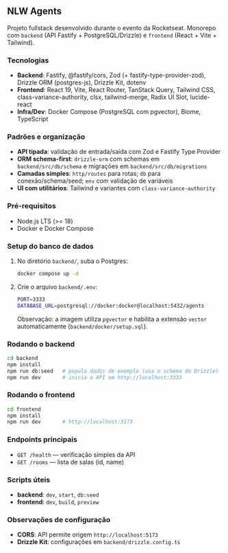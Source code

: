 ## NLW Agents

Projeto fullstack desenvolvido durante o evento da Rocketseat. Monorepo com `backend` (API Fastify + PostgreSQL/Drizzle) e `frontend` (React + Vite + Tailwind).

### Tecnologias
- **Backend**: Fastify, @fastify/cors, Zod (+ fastify-type-provider-zod), Drizzle ORM (postgres-js), Drizzle Kit, dotenv
- **Frontend**: React 19, Vite, React Router, TanStack Query, Tailwind CSS, class-variance-authority, clsx, tailwind-merge, Radix UI Slot, lucide-react
- **Infra/Dev**: Docker Compose (PostgreSQL com pgvector), Biome, TypeScript

### Padrões e organização
- **API tipada**: validação de entrada/saída com Zod e Fastify Type Provider
- **ORM schema-first**: `drizzle-orm` com schemas em `backend/src/db/schema` e migrações em `backend/src/db/migrations`
- **Camadas simples**: `http/routes` para rotas; `db` para conexão/schema/seed; `env` com validação de variáveis
- **UI com utilitários**: Tailwind e variantes com `class-variance-authority`

### Pré-requisitos
- Node.js LTS (>= 18)
- Docker e Docker Compose

### Setup do banco de dados
1. No diretório `backend/`, suba o Postgres:
   ```bash
   docker compose up -d
   ```
2. Crie o arquivo `backend/.env`:
   ```bash
   PORT=3333
   DATABASE_URL=postgresql://docker:docker@localhost:5432/agents
   ```
   Observação: a imagem utiliza `pgvector` e habilita a extensão `vector` automaticamente (`backend/docker/setup.sql`).

### Rodando o backend
```bash
cd backend
npm install
npm run db:seed   # popula dados de exemplo (usa o schema do Drizzle)
npm run dev       # inicia a API em http://localhost:3333
```

### Rodando o frontend
```bash
cd frontend
npm install
npm run dev       # http://localhost:5173
```

### Endpoints principais
- `GET /health` — verificação simples da API
- `GET /rooms` — lista de salas (id, name)

### Scripts úteis
- **backend**: `dev`, `start`, `db:seed`
- **frontend**: `dev`, `build`, `preview`

### Observações de configuração
- **CORS**: API permite origem `http://localhost:5173`
- **Drizzle Kit**: configurações em `backend/drizzle.config.ts`


